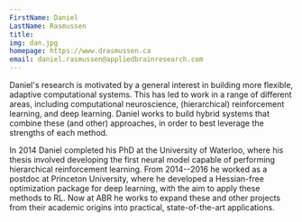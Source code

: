 ```yaml
---
FirstName: Daniel
LastName: Rasmussen
title: 
img: dan.jpg
homepage: https://www.drasmussen.ca
email: daniel.rasmussen@appliedbrainresearch.com
---
```


Daniel's research is motivated by a general interest in building more flexible,
adaptive computational systems.  This has led to work in a range of different
areas, including computational neuroscience, (hierarchical) reinforcement learning,
and deep learning.  Daniel works to build hybrid systems that combine these (and other)
approaches, in order to best leverage the strengths of each method.

In 2014 Daniel completed his PhD at the University of Waterloo, where his thesis involved
developing the first neural model capable of performing hierarchical reinforcement learning.
From 2014--2016 he worked as a postdoc at Princeton University, where he developed a
Hessian-free optimization package for deep learning, with the aim to apply these methods
to RL.  Now at ABR he works to expand these and other projects from their academic origins
into practical, state-of-the-art applications.
